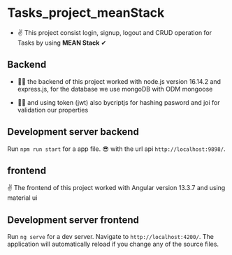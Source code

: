 # Tasks_project_meanStack

- ✌ This project consist login, signup, logout and CRUD operation for Tasks by using **MEAN Stack** ✔
## Backend

-  🐱‍👤 the backend of this project worked with node.js version 16.14.2 and express.js, for the database we use mongoDB with ODM mongoose 

- 🐱‍💻 and using token (jwt) also bycriptjs for hashing pasword and joi for validation our properties

## Development server backend

Run ``npm run start``  for a app file. 😎 with the url api `http://localhost:9898/`. 

## frontend 

✌ The frontend of this project worked with Angular version 13.3.7 and using material ui

## Development server frontend

Run `ng serve` for a dev server. Navigate to `http://localhost:4200/`. The application will automatically reload if you change any of the source files.

